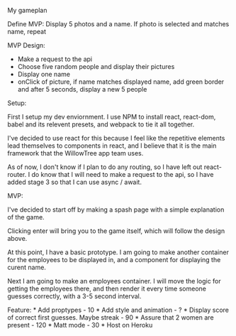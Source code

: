 My gameplan

Define MVP:
	Display 5 photos and a name. If photo is selected and matches name, repeat

MVP Design:
 * Make a request to the api
 * Choose five random people and display their pictures
 * Display one name
 * onClick of picture, if name matches displayed name, add green border and after 5 seconds, display a new 5 people

Setup:

First I setup my dev enviornment. I use NPM to install react, react-dom, babel and its relevent presets, and webpack to tie it all together.

I've decided to use react for this because I feel like the repetitive elements lead themselves to components in react, and I believe that it is the main framework that the WillowTree app team uses.

As of now, I don't know if I plan to do any routing, so I have left out react-router. I do know that I will need to make a request to the api, so I have added stage 3 so that I can use async / await.

MVP:

I've decided to start off by making a spash page with a simple explanation of the game. 

Clicking enter will bring you to the game itself, which will follow the design above.

At this point, I have a basic prototype. I am going to make another container for the employees to be displayed in, and a component for displaying the curent name.

Next I am going to make an employees container. I will move the logic for getting the employees there, and then render it every time someone guesses correctly, with a 3-5 second interval.

Feature:
	* Add proptypes - 10 
	* Add style and animation - ?
	* Display score of correct first guesses. Maybe streak - 90
	* Assure that 2 women are present - 120
	* Matt mode - 30
	* Host on Heroku





